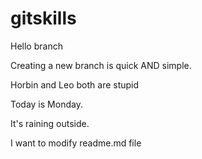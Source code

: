 # gitskills

Hello branch

Creating a new branch is quick AND simple.

Horbin and Leo both are stupid

Today is Monday.

It's raining outside.

I want to modify readme.md file
